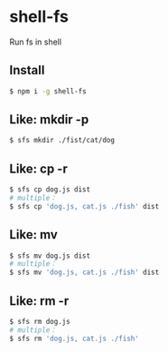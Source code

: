 # shell-fs

Run fs in shell

## Install

```sh
$ npm i -g shell-fs
```

## Like: mkdir -p

```sh
$ sfs mkdir ./fist/cat/dog
```

## Like: cp -r

```sh
$ sfs cp dog.js dist
# multiple：
$ sfs cp 'dog.js, cat.js ./fish' dist
```

## Like: mv

```sh
$ sfs mv dog.js dist
# multiple：
$ sfs mv 'dog.js, cat.js ./fish' dist
```

## Like: rm -r

```sh
$ sfs rm dog.js
# multiple：
$ sfs rm 'dog.js, cat.js ./fish'
```

